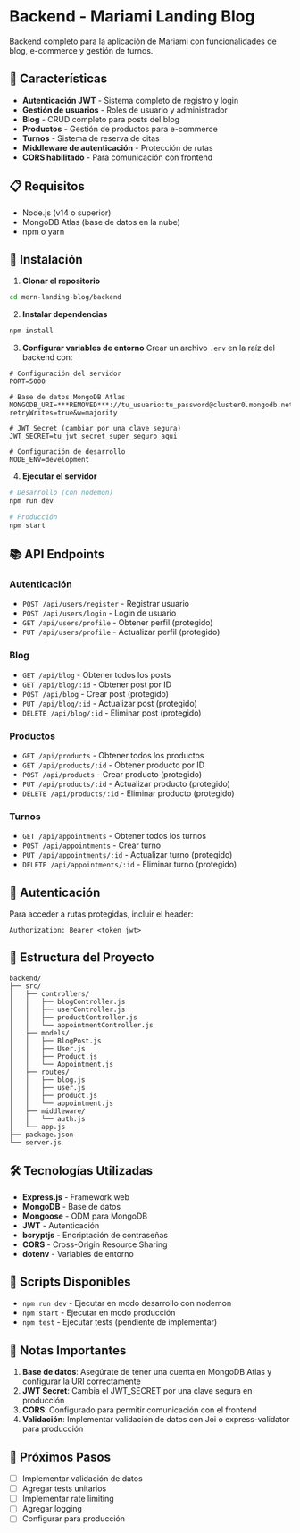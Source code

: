 # Backend - Mariami Landing Blog

Backend completo para la aplicación de Mariami con funcionalidades de blog, e-commerce y gestión de turnos.

## 🚀 Características

- **Autenticación JWT** - Sistema completo de registro y login
- **Gestión de usuarios** - Roles de usuario y administrador
- **Blog** - CRUD completo para posts del blog
- **Productos** - Gestión de productos para e-commerce
- **Turnos** - Sistema de reserva de citas
- **Middleware de autenticación** - Protección de rutas
- **CORS habilitado** - Para comunicación con frontend

## 📋 Requisitos

- Node.js (v14 o superior)
- MongoDB Atlas (base de datos en la nube)
- npm o yarn

## 🔧 Instalación

1. **Clonar el repositorio**
```bash
cd mern-landing-blog/backend
```

2. **Instalar dependencias**
```bash
npm install
```

3. **Configurar variables de entorno**
Crear un archivo `.env` en la raíz del backend con:

```env
# Configuración del servidor
PORT=5000

# Base de datos MongoDB Atlas
MONGODB_URI=***REMOVED***://tu_usuario:tu_password@cluster0.mongodb.net/mariami?retryWrites=true&w=majority

# JWT Secret (cambiar por una clave segura)
JWT_SECRET=tu_jwt_secret_super_seguro_aqui

# Configuración de desarrollo
NODE_ENV=development
```

4. **Ejecutar el servidor**
```bash
# Desarrollo (con nodemon)
npm run dev

# Producción
npm start
```

## 📚 API Endpoints

### Autenticación
- `POST /api/users/register` - Registrar usuario
- `POST /api/users/login` - Login de usuario
- `GET /api/users/profile` - Obtener perfil (protegido)
- `PUT /api/users/profile` - Actualizar perfil (protegido)

### Blog
- `GET /api/blog` - Obtener todos los posts
- `GET /api/blog/:id` - Obtener post por ID
- `POST /api/blog` - Crear post (protegido)
- `PUT /api/blog/:id` - Actualizar post (protegido)
- `DELETE /api/blog/:id` - Eliminar post (protegido)

### Productos
- `GET /api/products` - Obtener todos los productos
- `GET /api/products/:id` - Obtener producto por ID
- `POST /api/products` - Crear producto (protegido)
- `PUT /api/products/:id` - Actualizar producto (protegido)
- `DELETE /api/products/:id` - Eliminar producto (protegido)

### Turnos
- `GET /api/appointments` - Obtener todos los turnos
- `POST /api/appointments` - Crear turno
- `PUT /api/appointments/:id` - Actualizar turno (protegido)
- `DELETE /api/appointments/:id` - Eliminar turno (protegido)

## 🔐 Autenticación

Para acceder a rutas protegidas, incluir el header:
```
Authorization: Bearer <token_jwt>
```

## 📁 Estructura del Proyecto

```
backend/
├── src/
│   ├── controllers/
│   │   ├── blogController.js
│   │   ├── userController.js
│   │   ├── productController.js
│   │   └── appointmentController.js
│   ├── models/
│   │   ├── BlogPost.js
│   │   ├── User.js
│   │   ├── Product.js
│   │   └── Appointment.js
│   ├── routes/
│   │   ├── blog.js
│   │   ├── user.js
│   │   ├── product.js
│   │   └── appointment.js
│   ├── middleware/
│   │   └── auth.js
│   └── app.js
├── package.json
└── server.js
```

## 🛠️ Tecnologías Utilizadas

- **Express.js** - Framework web
- **MongoDB** - Base de datos
- **Mongoose** - ODM para MongoDB
- **JWT** - Autenticación
- **bcryptjs** - Encriptación de contraseñas
- **CORS** - Cross-Origin Resource Sharing
- **dotenv** - Variables de entorno

## 🔧 Scripts Disponibles

- `npm run dev` - Ejecutar en modo desarrollo con nodemon
- `npm start` - Ejecutar en modo producción
- `npm test` - Ejecutar tests (pendiente de implementar)

## 📝 Notas Importantes

1. **Base de datos**: Asegúrate de tener una cuenta en MongoDB Atlas y configurar la URI correctamente
2. **JWT Secret**: Cambia el JWT_SECRET por una clave segura en producción
3. **CORS**: Configurado para permitir comunicación con el frontend
4. **Validación**: Implementar validación de datos con Joi o express-validator para producción

## 🚀 Próximos Pasos

- [ ] Implementar validación de datos
- [ ] Agregar tests unitarios
- [ ] Implementar rate limiting
- [ ] Agregar logging
- [ ] Configurar para producción